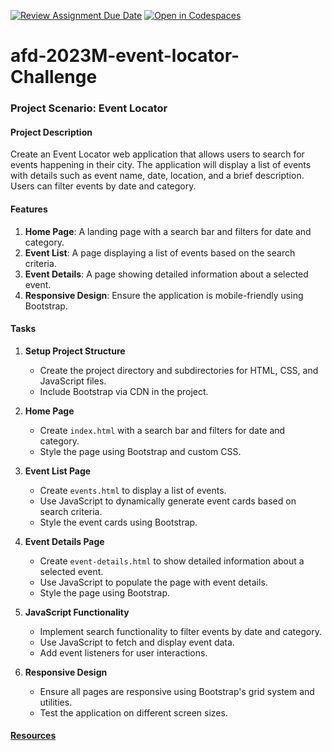 [![Review Assignment Due Date](https://classroom.github.com/assets/deadline-readme-button-22041afd0340ce965d47ae6ef1cefeee28c7c493a6346c4f15d667ab976d596c.svg)](https://classroom.github.com/a/ofC45k0K)
[![Open in Codespaces](https://classroom.github.com/assets/launch-codespace-2972f46106e565e64193e422d61a12cf1da4916b45550586e14ef0a7c637dd04.svg)](https://classroom.github.com/open-in-codespaces?assignment_repo_id=19920133)
# afd-2023M-event-locator-Challenge


### Project Scenario: Event Locator

#### Project Description
Create an Event Locator web application that allows users to search for events happening in their city. 
The application will display a list of events with details such as event name, date, location, 
and a brief description. Users can filter events by date and category.

#### Features
1. **Home Page**: A landing page with a search bar and filters for date and category.
2. **Event List**: A page displaying a list of events based on the search criteria.
3. **Event Details**: A page showing detailed information about a selected event.
4. **Responsive Design**: Ensure the application is mobile-friendly using Bootstrap.

#### Tasks

1. **Setup Project Structure**
   - Create the project directory and subdirectories for HTML, CSS, and JavaScript files.
   - Include Bootstrap via CDN in the project.

2. **Home Page**
   - Create `index.html` with a search bar and filters for date and category.
   - Style the page using Bootstrap and custom CSS.

3. **Event List Page**
   - Create `events.html` to display a list of events.
   - Use JavaScript to dynamically generate event cards based on search criteria.
   - Style the event cards using Bootstrap.

4. **Event Details Page**
   - Create `event-details.html` to show detailed information about a selected event.
   - Use JavaScript to populate the page with event details.
   - Style the page using Bootstrap.

5. **JavaScript Functionality**
   - Implement search functionality to filter events by date and category.
   - Use JavaScript to fetch and display event data.
   - Add event listeners for user interactions.

6. **Responsive Design**
   - Ensure all pages are responsive using Bootstrap's grid system and utilities.
   - Test the application on different screen sizes.

#### [Resources](https://github.com/ALU-BSE/afd-2023m-week-8-challenge/blob/main/assignment_resources.md)

